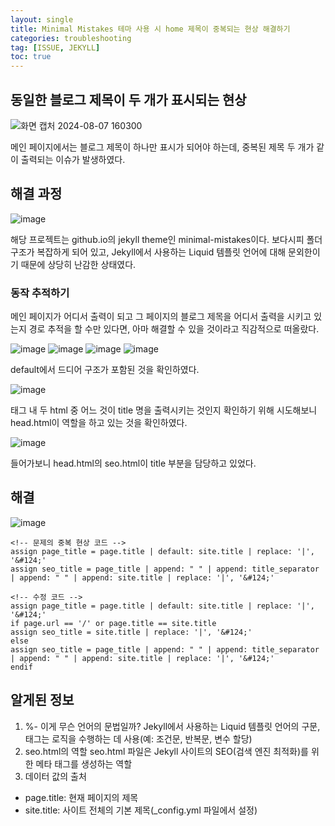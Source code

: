 ```yaml
---
layout: single
title: Minimal Mistakes 테마 사용 시 home 제목이 중복되는 현상 해결하기
categories: troubleshooting
tag: [ISSUE, JEKYLL]
toc: true
---
```


## 동일한 블로그 제목이 두 개가 표시되는 현상
![화면 캡처 2024-08-07 160300](https://github.com/user-attachments/assets/ab8422bd-bee0-4635-b4a0-c3e4622dd5c8)

메인 페이지에서는 블로그 제목이 하나만 표시가 되어야 하는데, 중복된 제목 두 개가 같이 출력되는 이슈가 발생하였다.

## 해결 과정
![image](https://github.com/user-attachments/assets/7b352134-1c00-46ad-b09e-81f17bf845f3)

해당 프로젝트는 github.io의 jekyll theme인 minimal-mistakes이다. 보다시피 폴더 구조가 복잡하게 되어 있고, Jekyll에서 사용하는 Liquid 템플릿 언어에 대해 문외한이기 때문에 상당히 난감한 상태였다. 

### 동작 추적하기
메인 페이지가 어디서 출력이 되고 그 페이지의 블로그 제목을 어디서 출력을 시키고 있는지 경로 추적을 할 수만 있다면, 아마 해결할 수 있을 것이라고 직감적으로 떠올랐다.

![image](https://github.com/user-attachments/assets/9eb2611e-0c10-46eb-b5d8-4b66d8627ba5)
![image](https://github.com/user-attachments/assets/7c6c6718-ddd1-49a8-831e-a61e076fc222)
![image](https://github.com/user-attachments/assets/ba1a54a6-fd4c-4b50-be84-b98abe658d07)
![image](https://github.com/user-attachments/assets/ac0a1677-c175-456a-84cd-7622baa08123)

default에서 드디어 <head> 구조가 포함된 것을 확인하였다. 

![image](https://github.com/user-attachments/assets/eab156f3-a481-4218-8f8c-5868ff893eab)

태그 내 두 html 중 어느 것이 title 명을 출력시키는 것인지 확인하기 위해 시도해보니 head.html이 역할을 하고 있는 것을 확인하였다.

![image](https://github.com/user-attachments/assets/5be16155-3b3e-4b1e-ac5d-af2d016a88e6)

들어가보니 head.html의 seo.html이 title 부분을 담당하고 있었다.

## 해결
![image](https://github.com/user-attachments/assets/9dab8865-d663-467e-9d6e-4d9c33c71f3c)

    <!-- 문제의 중복 현상 코드 -->
    assign page_title = page.title | default: site.title | replace: '|', '&#124;'
    assign seo_title = page_title | append: " " | append: title_separator | append: " " | append: site.title | replace: '|', '&#124;'

    <!-- 수정 코드 -->
    assign page_title = page.title | default: site.title | replace: '|', '&#124;'
    if page.url == '/' or page.title == site.title
    assign seo_title = site.title | replace: '|', '&#124;'
    else
    assign seo_title = page_title | append: " " | append: title_separator | append: " " | append: site.title | replace: '|', '&#124;'
    endif

## 알게된 정보
1. %- 이게 무슨 언어의 문법일까?
Jekyll에서 사용하는 Liquid 템플릿 언어의 구문, 태그는 로직을 수행하는 데 사용(예: 조건문, 반복문, 변수 할당)
2. seo.html의 역할
seo.html 파일은 Jekyll 사이트의 SEO(검색 엔진 최적화)를 위한 메타 태그를 생성하는 역할
3. 데이터 값의 출처
* page.title: 현재 페이지의 제목
* site.title: 사이트 전체의 기본 제목(_config.yml 파일에서 설정)
